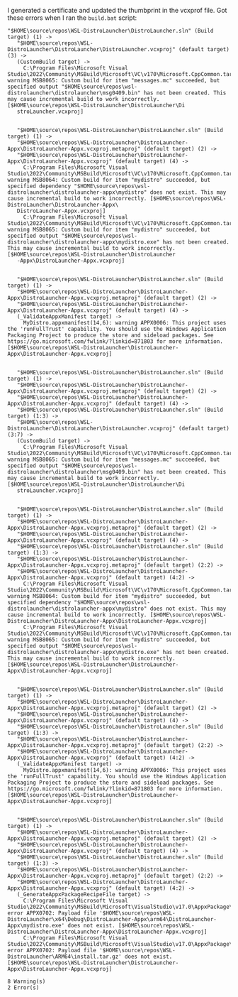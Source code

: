 I generated a certificate and updated the thumbprint in the vcxprof file. Got these errors when I ran the `build.bat` script:  

	"$HOME\source\repos\WSL-DistroLauncher\DistroLauncher.sln" (Build target) (1) ->
       "$HOME\source\repos\WSL-DistroLauncher\DistroLauncher\DistroLauncher.vcxproj" (default target) (3) ->
       (CustomBuild target) ->
         C:\Program Files\Microsoft Visual Studio\2022\Community\MSBuild\Microsoft\VC\v170\Microsoft.CppCommon.targets(247,5): warning MSB8065: Custom build for item "messages.mc" succeeded, but specified output "$HOME\source\repos\wsl-distrolauncher\distrolauncher\msg0409.bin" has not been created. This may cause incremental build to work incorrectly. [$HOME\source\repos\WSL-DistroLauncher\DistroLauncher\Di
       stroLauncher.vcxproj]


       "$HOME\source\repos\WSL-DistroLauncher\DistroLauncher.sln" (Build target) (1) ->
       "$HOME\source\repos\WSL-DistroLauncher\DistroLauncher-Appx\DistroLauncher-Appx.vcxproj.metaproj" (default target) (2) ->
       "$HOME\source\repos\WSL-DistroLauncher\DistroLauncher-Appx\DistroLauncher-Appx.vcxproj" (default target) (4) ->
         C:\Program Files\Microsoft Visual Studio\2022\Community\MSBuild\Microsoft\VC\v170\Microsoft.CppCommon.targets(247,5): warning MSB8064: Custom build for item "mydistro" succeeded, but specified dependency "$HOME\source\repos\wsl-distrolauncher\distrolauncher-appx\mydistro" does not exist. This may cause incremental build to work incorrectly. [$HOME\source\repos\WSL-DistroLauncher\DistroLauncher-Appx\
       DistroLauncher-Appx.vcxproj]
         C:\Program Files\Microsoft Visual Studio\2022\Community\MSBuild\Microsoft\VC\v170\Microsoft.CppCommon.targets(247,5): warning MSB8065: Custom build for item "mydistro" succeeded, but specified output "$HOME\source\repos\wsl-distrolauncher\distrolauncher-appx\mydistro.exe" has not been created. This may cause incremental build to work incorrectly. [$HOME\source\repos\WSL-DistroLauncher\DistroLauncher
       -Appx\DistroLauncher-Appx.vcxproj]


       "$HOME\source\repos\WSL-DistroLauncher\DistroLauncher.sln" (Build target) (1) ->
       "$HOME\source\repos\WSL-DistroLauncher\DistroLauncher-Appx\DistroLauncher-Appx.vcxproj.metaproj" (default target) (2) ->
       "$HOME\source\repos\WSL-DistroLauncher\DistroLauncher-Appx\DistroLauncher-Appx.vcxproj" (default target) (4) ->
       (_ValidateAppxManifest target) ->
         MyDistro.appxmanifest(14,6): warning APPX0006: This project uses the 'runFullTrust' capability. You should use the Windows Application Packaging Project to produce the store and sideload packages. See https://go.microsoft.com/fwlink/?linkid=871803 for more information. [$HOME\source\repos\WSL-DistroLauncher\DistroLauncher-Appx\DistroLauncher-Appx.vcxproj]


       "$HOME\source\repos\WSL-DistroLauncher\DistroLauncher.sln" (Build target) (1) ->
       "$HOME\source\repos\WSL-DistroLauncher\DistroLauncher-Appx\DistroLauncher-Appx.vcxproj.metaproj" (default target) (2) ->
       "$HOME\source\repos\WSL-DistroLauncher\DistroLauncher-Appx\DistroLauncher-Appx.vcxproj" (default target) (4) ->
       "$HOME\source\repos\WSL-DistroLauncher\DistroLauncher.sln" (Build target) (1:3) ->
       "$HOME\source\repos\WSL-DistroLauncher\DistroLauncher\DistroLauncher.vcxproj" (default target) (3:7) ->
       (CustomBuild target) ->
         C:\Program Files\Microsoft Visual Studio\2022\Community\MSBuild\Microsoft\VC\v170\Microsoft.CppCommon.targets(247,5): warning MSB8065: Custom build for item "messages.mc" succeeded, but specified output "$HOME\source\repos\wsl-distrolauncher\distrolauncher\msg0409.bin" has not been created. This may cause incremental build to work incorrectly. [$HOME\source\repos\WSL-DistroLauncher\DistroLauncher\Di
       stroLauncher.vcxproj]


       "$HOME\source\repos\WSL-DistroLauncher\DistroLauncher.sln" (Build target) (1) ->
       "$HOME\source\repos\WSL-DistroLauncher\DistroLauncher-Appx\DistroLauncher-Appx.vcxproj.metaproj" (default target) (2) ->
       "$HOME\source\repos\WSL-DistroLauncher\DistroLauncher-Appx\DistroLauncher-Appx.vcxproj" (default target) (4) ->
       "$HOME\source\repos\WSL-DistroLauncher\DistroLauncher.sln" (Build target) (1:3) ->
       "$HOME\source\repos\WSL-DistroLauncher\DistroLauncher-Appx\DistroLauncher-Appx.vcxproj.metaproj" (default target) (2:2) ->
       "$HOME\source\repos\WSL-DistroLauncher\DistroLauncher-Appx\DistroLauncher-Appx.vcxproj" (default target) (4:2) ->
         C:\Program Files\Microsoft Visual Studio\2022\Community\MSBuild\Microsoft\VC\v170\Microsoft.CppCommon.targets(247,5): warning MSB8064: Custom build for item "mydistro" succeeded, but specified dependency "$HOME\source\repos\wsl-distrolauncher\distrolauncher-appx\mydistro" does not exist. This may cause incremental build to work incorrectly. [$HOME\source\repos\WSL-DistroLauncher\DistroLauncher-Appx\DistroLauncher-Appx.vcxproj]
         C:\Program Files\Microsoft Visual Studio\2022\Community\MSBuild\Microsoft\VC\v170\Microsoft.CppCommon.targets(247,5): warning MSB8065: Custom build for item "mydistro" succeeded, but specified output "$HOME\source\repos\wsl-distrolauncher\distrolauncher-appx\mydistro.exe" has not been created. This may cause incremental build to work incorrectly. [$HOME\source\repos\WSL-DistroLauncher\DistroLauncher-Appx\DistroLauncher-Appx.vcxproj]


       "$HOME\source\repos\WSL-DistroLauncher\DistroLauncher.sln" (Build target) (1) ->
       "$HOME\source\repos\WSL-DistroLauncher\DistroLauncher-Appx\DistroLauncher-Appx.vcxproj.metaproj" (default target) (2) ->
       "$HOME\source\repos\WSL-DistroLauncher\DistroLauncher-Appx\DistroLauncher-Appx.vcxproj" (default target) (4) ->
       "$HOME\source\repos\WSL-DistroLauncher\DistroLauncher.sln" (Build target) (1:3) ->
       "$HOME\source\repos\WSL-DistroLauncher\DistroLauncher-Appx\DistroLauncher-Appx.vcxproj.metaproj" (default target) (2:2) ->
       "$HOME\source\repos\WSL-DistroLauncher\DistroLauncher-Appx\DistroLauncher-Appx.vcxproj" (default target) (4:2) ->
       (_ValidateAppxManifest target) ->
         MyDistro.appxmanifest(14,6): warning APPX0006: This project uses the 'runFullTrust' capability. You should use the Windows Application Packaging Project to produce the store and sideload packages. See https://go.microsoft.com/fwlink/?linkid=871803 for more information. [$HOME\source\repos\WSL-DistroLauncher\DistroLauncher-Appx\DistroLauncher-Appx.vcxproj]


       "$HOME\source\repos\WSL-DistroLauncher\DistroLauncher.sln" (Build target) (1) ->
       "$HOME\source\repos\WSL-DistroLauncher\DistroLauncher-Appx\DistroLauncher-Appx.vcxproj.metaproj" (default target) (2) ->
       "$HOME\source\repos\WSL-DistroLauncher\DistroLauncher-Appx\DistroLauncher-Appx.vcxproj" (default target) (4) ->
       "$HOME\source\repos\WSL-DistroLauncher\DistroLauncher.sln" (Build target) (1:3) ->
       "$HOME\source\repos\WSL-DistroLauncher\DistroLauncher-Appx\DistroLauncher-Appx.vcxproj.metaproj" (default target) (2:2) ->
       "$HOME\source\repos\WSL-DistroLauncher\DistroLauncher-Appx\DistroLauncher-Appx.vcxproj" (default target) (4:2) ->
       (_GenerateAppxPackageRecipeFile target) ->
         C:\Program Files\Microsoft Visual Studio\2022\Community\MSBuild\Microsoft\VisualStudio\v17.0\AppxPackage\Microsoft.AppXPackage.Targets(3011,5): error APPX0702: Payload file '$HOME\source\repos\WSL-DistroLauncher\x64\Debug\DistroLauncher-Appx\arm64\DistroLauncher-Appx\mydistro.exe' does not exist. [$HOME\source\repos\WSL-DistroLauncher\DistroLauncher-Appx\DistroLauncher-Appx.vcxproj]
         C:\Program Files\Microsoft Visual Studio\2022\Community\MSBuild\Microsoft\VisualStudio\v17.0\AppxPackage\Microsoft.AppXPackage.Targets(3011,5): error APPX0702: Payload file '$HOME\source\repos\WSL-DistroLauncher\ARM64\install.tar.gz' does not exist. [$HOME\source\repos\WSL-DistroLauncher\DistroLauncher-Appx\DistroLauncher-Appx.vcxproj]

    8 Warning(s)
    2 Error(s)
